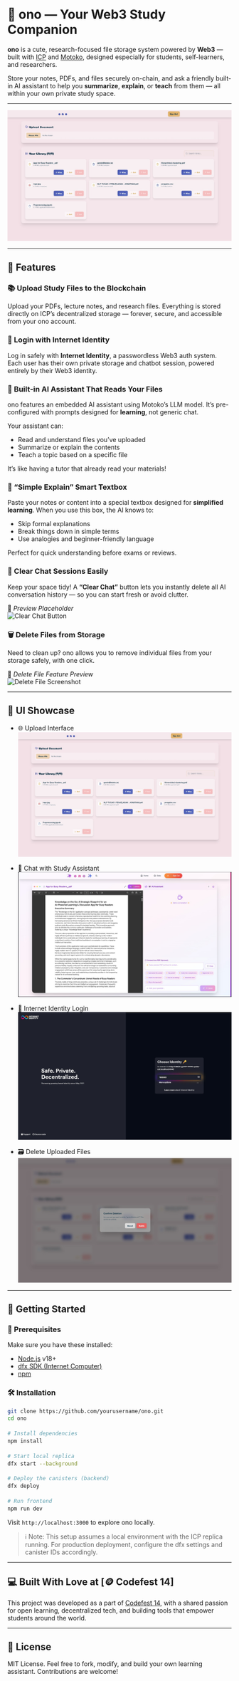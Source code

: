 # 🌸 ono — Your Web3 Study Companion

**ono** is a cute, research-focused file storage system powered by **Web3** — built with [ICP](https://internetcomputer.org/) and [Motoko](https://smartcontracts.org/), designed especially for students, self-learners, and researchers.

Store your notes, PDFs, and files securely on-chain, and ask a friendly built-in AI assistant to help you **summarize**, **explain**, or **teach** from them — all within your own private study space.

---

![ono preview](./screenshots/upload.jpg)

---

## 🧷 Features

### 📚 Upload Study Files to the Blockchain

Upload your PDFs, lecture notes, and research files. Everything is stored directly on ICP’s decentralized storage — forever, secure, and accessible from your ono account.

### 🪪 Login with Internet Identity

Log in safely with **Internet Identity**, a passwordless Web3 auth system. Each user has their own private storage and chatbot session, powered entirely by their Web3 identity.

### 🧠 Built-in AI Assistant That Reads Your Files

ono features an embedded AI assistant using Motoko’s LLM model. It’s pre-configured with prompts designed for **learning**, not generic chat.

Your assistant can:

- Read and understand files you’ve uploaded
- Summarize or explain the contents
- Teach a topic based on a specific file

It’s like having a tutor that already read your materials!

### 📝 “Simple Explain” Smart Textbox

Paste your notes or content into a special textbox designed for **simplified learning**. When you use this box, the AI knows to:

- Skip formal explanations
- Break things down in simple terms
- Use analogies and beginner-friendly language

Perfect for quick understanding before exams or reviews.

### 🧹 Clear Chat Sessions Easily

Keep your space tidy! A **“Clear Chat”** button lets you instantly delete all AI conversation history — so you can start fresh or avoid clutter.

📸 _Preview Placeholder_  
![Clear Chat Button](#)

### 🗑️ Delete Files from Storage

Need to clean up? ono allows you to remove individual files from your storage safely, with one click.

📸 _Delete File Feature Preview_  
![Delete File Screenshot](#)

---

## 📸 UI Showcase

- 🌐 Upload Interface  
  ![upload](./screenshots/upload.jpg)

- 🤖 Chat with Study Assistant  
  ![chat](./screenshots/chatbot.jpg)

- 🔑 Internet Identity Login  
  ![login](./screenshots/login.jpg)

- 🗃️ Delete Uploaded Files  
  ![delete](./screenshots/delete.jpg)

---

## 🚀 Getting Started

### 🧱 Prerequisites

Make sure you have these installed:

- [Node.js](https://nodejs.org/) v18+
- [dfx SDK (Internet Computer)](https://smartcontracts.org/docs/quickstart/local-quickstart.html)
- [npm](https://www.npmjs.com/)

### 🛠️ Installation

```bash
git clone https://github.com/yourusername/ono.git
cd ono

# Install dependencies
npm install

# Start local replica
dfx start --background

# Deploy the canisters (backend)
dfx deploy

# Run frontend
npm run dev
```

Visit `http://localhost:3000` to explore ono locally.

> ℹ️ Note: This setup assumes a local environment with the ICP replica running. For production deployment, configure the dfx settings and canister IDs accordingly.

---

## 💻 Built With Love at [🪙 Codefest 14]

This project was developed as a part of [Codefest 14](https://www.instagram.com/codefest.id/?hl=en), with a shared passion for open learning, decentralized tech, and building tools that empower students around the world.

---

## 📄 License

MIT License. Feel free to fork, modify, and build your own learning assistant. Contributions are welcome!
